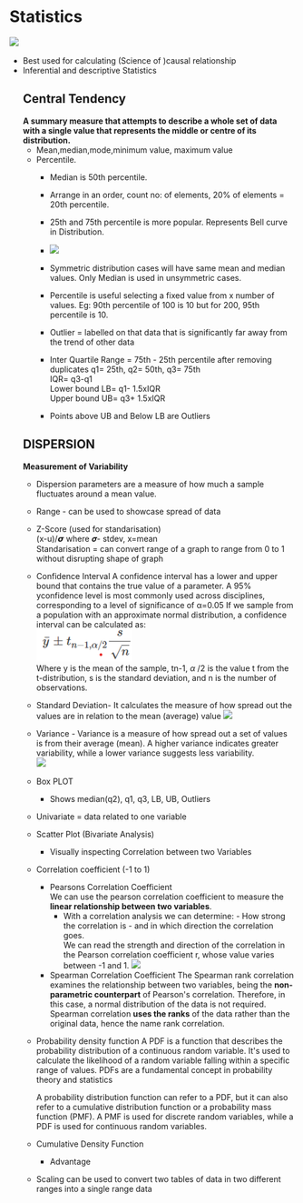 # Statistics
![](https://stats4nr.com/Figs/stats_hypothesis.png)
- Best used for calculating (Science of )causal relationship
- Inferential and descriptive Statistics
  ## Central Tendency
   **A summary measure that attempts to describe a whole set of data with a single value that represents the middle or centre of its distribution.**
    - Mean,median,mode,minimum value, maximum value
    - Percentile.
      - Median is 50th percentile. 
      - Arrange in an order, count no: of elements, 20% of elements = 20th percentile.
      - 25th and 75th percentile is more popular. Represents Bell curve in Distribution.
      - ![](https://www.allmath.com/storage/2023/Nov/quartiles_82.png)
      - Symmetric distribution cases will have same mean and median values. Only Median is used in unsymmetric cases.
      - Percentile is useful selecting a fixed value from x number of values. Eg: 90th percentile of 100 is 10 but for 200, 95th percentile is 10.
      - Outlier = labelled on that data that is significantly far away from the trend of other data
      - Inter Quartile Range = 75th - 25th percentile after removing duplicates q1= 25th, q2= 50th, q3= 75th
        <br>
        IQR= q3-q1 <br>
        Lower bound LB= q1- 1.5xIQR <br>
        Upper bound UB= q3+ 1.5xIQR

      - Points above UB and Below LB are Outliers
  ## DISPERSION
  **Measurement of Variability**
  - Dispersion parameters are a measure of how much a sample fluctuates around a mean value.
  - Range - can be used to showcase spread of data
  - Z-Score (used for standarisation)
    <br> (x-u)/𝞼 where 𝝈- stdev, x=mean
      <br >Standarisation = can convert range of a graph to range from 0 to 1 without disrupting shape of graph
  - Confidence Interval
    A confidence interval has a lower and upper bound that contains the true value of a parameter. A 95% yconfidence level is most commonly used across disciplines, corresponding to a level of significance of 
     α=0.05
    If we sample from a population with an approximate normal distribution, a confidence interval can be calculated as:<br>
              ![](https://github.com/Gauthamnair-Ronin/ICTAK-1/blob/main/equation1.png)<br>
    Where y is the mean of the sample, tn-1, $\alpha$ /2 is the value t from the t-distribution, s is the standard deviation, and n is the number of observations.
  - Standard Deviation-  It calculates the measure of how spread out the values are in relation to the mean (average) value
      ![](https://res.cloudinary.com/hy4kyit2a/f_auto,fl_lossy,q_70/learn/modules/variation-for-data-comparisons/estimate-probability/images/cb3a31ab266c4db9e116a9cbf60734b2_656-e-37-fb-5341-4-c-5-a-8-daa-ededf-79904-b-8.png)

  - Variance - Variance is a measure of how spread out a set of values is from their average (mean). A higher variance indicates greater variability, while a lower variance suggests less variability.
    <br> ![](https://i.pinimg.com/564x/4e/cb/d0/4ecbd0703254a347f004bdb700f602ac.jpg)
  - Box PLOT
      - Shows median(q2), q1, q3, LB, UB, Outliers
  - Univariate = data related to one variable
  - Scatter Plot (Bivariate Analysis)
      - Visually inspecting Correlation between two Variables
  - Correlation coefficient (-1 to 1)
    
      - Pearsons Correlation Coefficient
          <br> We can use the pearson correlation coefficient to measure the **linear relationship between two variables**.
         -  With a correlation analysis we can determine:
                - How strong the correlation is
                - and in which direction the correlation goes.
              <br> We can read the strength and direction of the correlation in the Pearson correlation coefficient r, whose value varies between -1 and 1.
             ![](https://miro.medium.com/v2/resize:fit:2000/1*H4Ssq7V7mgWRRJhrIGhw7Q.png)
      - Spearman Correlation Coefficient
          The Spearman rank correlation examines the relationship between two variables, being the **non-parametric counterpart** of Pearson's correlation. Therefore, in this case, a normal distribution of the               data is not required.
        <br> Spearman correlation **uses the ranks** of the data rather than the original data, hence the name rank correlation.
  - Probability density function
      A PDF is a function that describes the probability distribution of a continuous random variable. It's used to calculate the likelihood of a random variable falling within a specific range of values. PDFs are a fundamental concept in probability theory and statistics

    A probability distribution function can refer to a PDF, but it can also refer to a cumulative distribution function or a probability mass function (PMF). A PMF is used for discrete random variables, while a PDF is used for continuous random variables.
  - Cumulative Density Function
      - Advantage
  - Scaling can be used to convert two tables of data in two different ranges into a single range data

  

